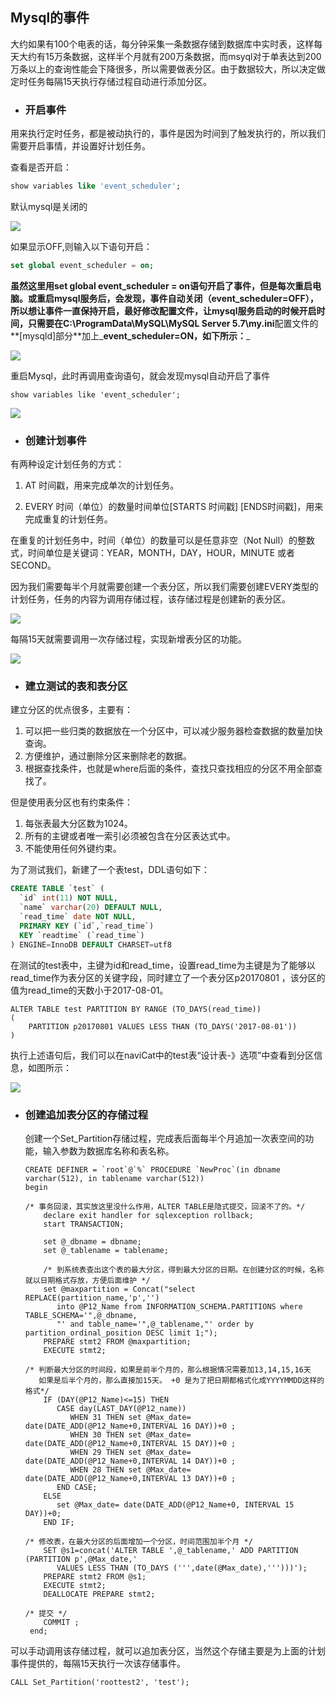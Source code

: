 ## Mysql的事件

大约如果有100个电表的话，每分钟采集一条数据存储到数据库中实时表，这样每天大约有15万条数据，这样半个月就有200万条数据，而msyql对于单表达到200万条以上的查询性能会下降很多，所以需要做表分区。由于数据较大，所以决定做定时任务每隔15天执行存储过程自动进行添加分区。

* ### 开启事件

用来执行定时任务，都是被动执行的，事件是因为时间到了触发执行的，所以我们需要开启事情，并设置好计划任务。

查看是否开启：

```SQL
show variables like 'event_scheduler';
```

默认mysql是关闭的

![](/assets/event.png)

如果显示OFF,则输入以下语句开启：

```SQL
set global event_scheduler = on;
```

**虽然这里用set global event\_scheduler = on语句开启了事件，但是每次重启电脑。或重启mysql服务后，会发现，事件自动关闭（event\_scheduler=OFF），所以想让事件一直保持开启，最好修改配置文件，让mysql服务启动的时候开启时间，只需要在C:\ProgramData\MySQL\MySQL Server 5.7\my.ini**配置文件的**\[mysqld\]部分**加上_**event\_scheduler=ON，如下所示：**_

![](/assets/event_default.png)

重启Mysql，此时再调用查询语句，就会发现mysql自动开启了事件

```
show variables like 'event_scheduler';
```

![](/assets/event_on.png)

* ### 创建计划事件

有两种设定计划任务的方式：

1. AT 时间戳，用来完成单次的计划任务。

2. EVERY 时间（单位）的数量时间单位\[STARTS 时间戳\] \[ENDS时间戳\]，用来完成重复的计划任务。

在重复的计划任务中，时间（单位）的数量可以是任意非空（Not Null）的整数式，时间单位是关键词：YEAR，MONTH，DAY，HOUR，MINUTE 或者SECOND。

因为我们需要每半个月就需要创建一个表分区，所以我们需要创建EVERY类型的计划任务，任务的内容为调用存储过程，该存储过程是创建新的表分区。

![](/assets/cron_define.png)

每隔15天就需要调用一次存储过程，实现新增表分区的功能。

![](/assets/event_plan.png)

* ### 建立测试的表和表分区

建立分区的优点很多，主要有：

1. 可以把一些归类的数据放在一个分区中，可以减少服务器检查数据的数量加快查询。
2. 方便维护，通过删除分区来删除老的数据。
3. 根据查找条件，也就是where后面的条件，查找只查找相应的分区不用全部查找了。

但是使用表分区也有约束条件：

1. 每张表最大分区数为1024。
2. 所有的主键或者唯一索引必须被包含在分区表达式中。
3. 不能使用任何外键约束。

为了测试我们，新建了一个表test，DDL语句如下：

```SQL
CREATE TABLE `test` (
  `id` int(11) NOT NULL,
  `name` varchar(20) DEFAULT NULL,
  `read_time` date NOT NULL,
  PRIMARY KEY (`id`,`read_time`)
  KEY `readtime` (`read_time`)
) ENGINE=InnoDB DEFAULT CHARSET=utf8
```

在测试的test表中，主键为id和read\_time，设置read\_time为主键是为了能够以read\_time作为表分区的关键字段，同时建立了一个表分区p20170801 ，该分区的值为read\_time的天数小于2017-08-01。

```
ALTER TABLE test PARTITION BY RANGE (TO_DAYS(read_time))
(
    PARTITION p20170801 VALUES LESS THAN (TO_DAYS('2017-08-01'))
)
```

执行上述语句后，我们可以在naviCat中的test表“设计表-》选项”中查看到分区信息，如图所示：

![](/assets/partion_create.png)

* ### 创建追加表分区的存储过程

  创建一个Set\_Partition存储过程，完成表后面每半个月追加一次表空间的功能，输入参数为数据库名称和表名称。

      CREATE DEFINER = `root`@`%` PROCEDURE `NewProc`(in dbname varchar(512), in tablename varchar(512))
      begin

      /* 事务回滚，其实放这里没什么作用，ALTER TABLE是隐式提交，回滚不了的。*/
          declare exit handler for sqlexception rollback;
          start TRANSACTION;

          set @_dbname = dbname;
          set @_tablename = tablename;

          /* 到系统表查出这个表的最大分区，得到最大分区的日期。在创建分区的时候，名称就以日期格式存放，方便后面维护 */
          set @maxpartition = Concat("select REPLACE(partition_name,'p','') 
             into @P12_Name from INFORMATION_SCHEMA.PARTITIONS where TABLE_SCHEMA='",@_dbname,
             "' and table_name='",@_tablename,"' order by partition_ordinal_position DESC limit 1;");
          PREPARE stmt2 FROM @maxpartition;
          EXECUTE stmt2;

      /* 判断最大分区的时间段，如果是前半个月的，那么根据情况需要加13,14,15,16天
         如果是后半个月的，那么直接加15天。 +0 是为了把日期都格式化成YYYYMMDD这样的格式*/
          IF (DAY(@P12_Name)<=15) THEN
             CASE day(LAST_DAY(@P12_name))
                WHEN 31 THEN set @Max_date= date(DATE_ADD(@P12_Name+0,INTERVAL 16 DAY))+0 ;
                WHEN 30 THEN set @Max_date= date(DATE_ADD(@P12_Name+0,INTERVAL 15 DAY))+0 ;
                WHEN 29 THEN set @Max_date= date(DATE_ADD(@P12_Name+0,INTERVAL 14 DAY))+0 ; 
                WHEN 28 THEN set @Max_date= date(DATE_ADD(@P12_Name+0,INTERVAL 13 DAY))+0 ; 
             END CASE;
          ELSE
             set @Max_date= date(DATE_ADD(@P12_Name+0, INTERVAL 15 DAY))+0;
          END IF;

      /* 修改表，在最大分区的后面增加一个分区，时间范围加半个月 */
          SET @s1=concat('ALTER TABLE ',@_tablename,' ADD PARTITION (PARTITION p',@Max_date,' 
             VALUES LESS THAN (TO_DAYS (''',date(@Max_date),''')))');
          PREPARE stmt2 FROM @s1;
          EXECUTE stmt2;
          DEALLOCATE PREPARE stmt2;

      /* 提交 */
          COMMIT ;
       end;

可以手动调用该存储过程，就可以追加表分区，当然这个存储主要是为上面的计划事件提供的，每隔15天执行一次该存储事件。

```
CALL Set_Partition('roottest2', 'test');
```



